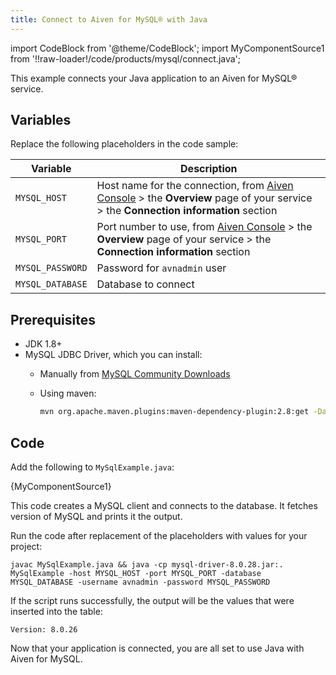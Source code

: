 ```yaml
---
title: Connect to Aiven for MySQL® with Java
---
```


import CodeBlock from '@theme/CodeBlock';
import MyComponentSource1 from '!!raw-loader!/code/products/mysql/connect.java';

This example connects your Java application to an Aiven for MySQL® service.

## Variables

Replace the following placeholders in the code sample:

  |     Variable     |                                                                          Description                                                                           |
  |------------------|----------------------------------------------------------------------------------------------------------------------------------------------------------------|
  | `MYSQL_HOST`     | Host name for the connection, from [Aiven Console](https://console.aiven.io/) > the **Overview** page of your service > the **Connection information** section |
  | `MYSQL_PORT`     | Port number to use, from [Aiven Console](https://console.aiven.io/) > the **Overview** page of your service > the **Connection information** section           |
  | `MYSQL_PASSWORD` | Password for `avnadmin` user                                                                                                                                   |
  | `MYSQL_DATABASE` | Database to connect                                                                                                                                            |

## Prerequisites

-   JDK 1.8+
-   MySQL JDBC Driver, which you can install:
    -   Manually from [MySQL Community Downloads](https://dev.mysql.com/downloads/connector/j/)
    -   Using maven:

        ```bash
        mvn org.apache.maven.plugins:maven-dependency-plugin:2.8:get -Dartifact=mysql:mysql-connector-java:8.0.28:jar -Ddest=mysql-driver-8.0.28.jar
        ```

## Code

Add the following to `MySqlExample.java`:

<CodeBlock language='java'>{MyComponentSource1}</CodeBlock>

This code creates a MySQL client and connects to the database. It
fetches version of MySQL and prints it the output.

Run the code after replacement of the placeholders with values for your
project:

```
javac MySqlExample.java && java -cp mysql-driver-8.0.28.jar:. MySqlExample -host MYSQL_HOST -port MYSQL_PORT -database MYSQL_DATABASE -username avnadmin -password MYSQL_PASSWORD
```

If the script runs successfully, the output will be the values that were
inserted into the table:

```text
Version: 8.0.26
```

Now that your application is connected, you are all set to use Java with
Aiven for MySQL.
